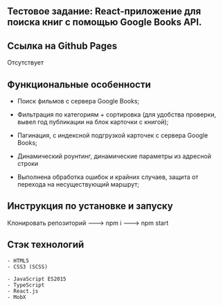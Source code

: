 ## Тестовое задание: React-приложение для поиска книг с помощью Google Books API.

## Ссылка на Github Pages

Отсутствует

## Функциональные особенности

- Поиск фильмов с сервера Google Books;
- Фильтрация по категориям + сортировка (для удобства проверки, вывел год публикации на блок карточки с книгой);
- Пагинация, с индексной подгрузкой карточек с сервера Google Books;
- Динамический роунтинг, динамические параметры из адресной строки

- Выполнена обработка ошибок и крайних случаев, защита от перехода на несуществующий маршрут;

## Инструкция по установке и запуску

Клонировать репозиторий ---> npm i ---> npm start

## Стэк технологий

```
- HTML5
- CSS3 (SCSS)
```

```JS
- JavaScript ES2015
- TypeScript
- React.js
- MobX
```
